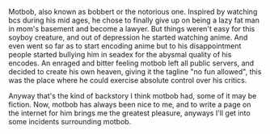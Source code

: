Motbob, also known as bobbert or the notorious one. Inspired by watching bcs during his mid ages, he chose to finally give up on being a lazy fat man in mom's basement
and become a lawyer. But things weren't easy for this soyboy creature, and out of depression he started watching anime. And even went so far as to start encoding anime
but to his disappointment people started bullying him in seadex for the abysmal quality of his encodes. An enraged and bitter feeling motbob left all public servers,
and decided to create his own heaven, giving it the tagline "no fun allowed", this was the place where he could exercise absolute control over his critics.

Anyway that's the kind of backstory I think motbob had, some of it may be fiction. Now, motbob has always been nice to me, and to write a page on the internet for him
brings me the greatest pleasure, anyways I'll get into some incidents surrounding motbob.

